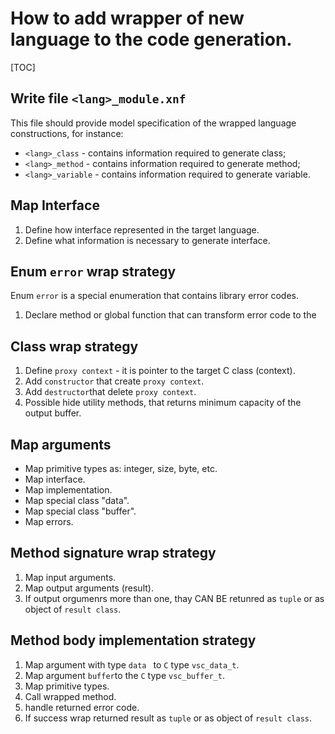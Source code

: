 # How to add wrapper of new language to the code generation.

[TOC]

## Write file `<lang>_module.xnf`

This file should provide model specification of the wrapped language constructions, for instance:

- `<lang>_class` - contains information required to generate class;
- `<lang>_method` - contains information required to generate method;
- `<lang>_variable` - contains information required to generate variable.

## Map Interface

1. Define how interface represented in the target language.
2. Define what information is necessary to generate interface.

## Enum `error` wrap strategy

Enum `error` is a special enumeration that contains library error codes.

1. Declare method or global function that can transform error code to the 


## Class wrap strategy

1. Define `proxy context` - it is pointer to the target C class (context).
2. Add `constructor` that create `proxy context`.
3. Add `destructor`that delete `proxy context`.
4. Possible hide utility methods, that returns minimum capacity of the output buffer.

## Map arguments

- Map primitive types as: integer, size, byte, etc.
- Map interface.
- Map implementation.
- Map special class "data".
- Map special class "buffer".
- Map errors.

## Method signature wrap strategy

1. Map input arguments.
2. Map output arguments (result).
3. If output orgumenrs more than one, thay CAN BE retunred as `tuple` or as object of `result class`. 

## Method body implementation strategy

1. Map argument with type `data ` to `C` type `vsc_data_t`.
2. Map argument `buffer`to the `C` type `vsc_buffer_t`.
3. Map primitive types.
4. Call wrapped method.
5. handle returned error code.
6. If success wrap returned result as `tuple` or as object of `result class`. 
